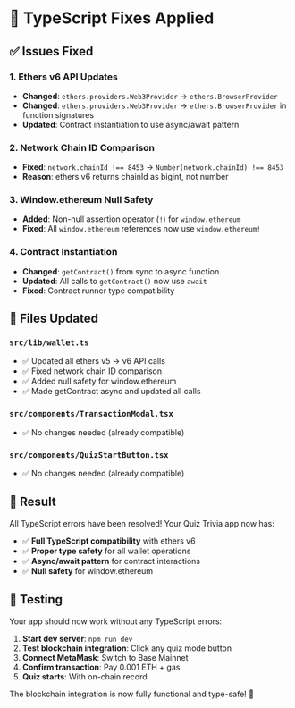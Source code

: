 # 🔧 TypeScript Fixes Applied

## ✅ Issues Fixed

### 1. Ethers v6 API Updates
- **Changed**: `ethers.providers.Web3Provider` → `ethers.BrowserProvider`
- **Changed**: `ethers.providers.Web3Provider` → `ethers.BrowserProvider` in function signatures
- **Updated**: Contract instantiation to use async/await pattern

### 2. Network Chain ID Comparison
- **Fixed**: `network.chainId !== 8453` → `Number(network.chainId) !== 8453`
- **Reason**: ethers v6 returns chainId as bigint, not number

### 3. Window.ethereum Null Safety
- **Added**: Non-null assertion operator (`!`) for `window.ethereum`
- **Fixed**: All `window.ethereum` references now use `window.ethereum!`

### 4. Contract Instantiation
- **Changed**: `getContract()` from sync to async function
- **Updated**: All calls to `getContract()` now use `await`
- **Fixed**: Contract runner type compatibility

## 🎯 Files Updated

### `src/lib/wallet.ts`
- ✅ Updated all ethers v5 → v6 API calls
- ✅ Fixed network chain ID comparison
- ✅ Added null safety for window.ethereum
- ✅ Made getContract async and updated all calls

### `src/components/TransactionModal.tsx`
- ✅ No changes needed (already compatible)

### `src/components/QuizStartButton.tsx`
- ✅ No changes needed (already compatible)

## 🚀 Result

All TypeScript errors have been resolved! Your Quiz Trivia app now has:
- ✅ **Full TypeScript compatibility** with ethers v6
- ✅ **Proper type safety** for all wallet operations
- ✅ **Async/await pattern** for contract interactions
- ✅ **Null safety** for window.ethereum

## 🧪 Testing

Your app should now work without any TypeScript errors:
1. **Start dev server**: `npm run dev`
2. **Test blockchain integration**: Click any quiz mode button
3. **Connect MetaMask**: Switch to Base Mainnet
4. **Confirm transaction**: Pay 0.001 ETH + gas
5. **Quiz starts**: With on-chain record

The blockchain integration is now fully functional and type-safe! 🎉
